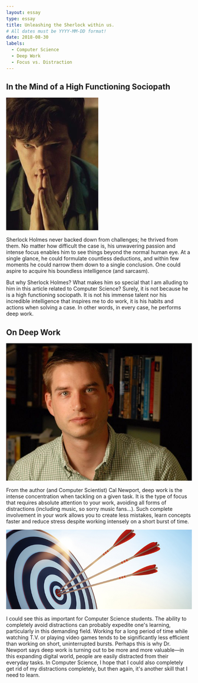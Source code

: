 ```yaml
---
layout: essay
type: essay
title: Unleashing the Sherlock within us.
# All dates must be YYYY-MM-DD format!
date: 2018-08-30
labels:
  - Computer Science
  - Deep Work
  - Focus vs. Distraction
---
```


## In the Mind of a High Functioning Sociopath

<img class="ui small left floated image" src="../images/MindPalaceV2.jpg">

Sherlock Holmes never backed down from challenges; he thrived from them. No matter how difficult the case is, his unwavering passion and intense focus enables him to see things beyond the normal human eye. At a single glance, he could formulate countless deductions, and within few moments he could narrow them down to a single conclusion. One could aspire to acquire his boundless intelligence (and sarcasm).

But why Sherlock Holmes? What makes him so special that I am alluding to him in this article related to Computer Science? Surely, it is not because he is a high functioning sociopath. It is not his immense talent nor his incredible intelligence that inspires me to do work, it is his habits and actions when solving a case. In other words, in every case, he performs deep work.

## On Deep Work

<img class="ui medium right floated image" src="../images/Newport.jpg">

From the author (and Computer Scientist) Cal Newport, deep work is the intense concentration when tackling on a given task. It is the type of focus that requires absolute attention to your work, avoiding all forms of distractions (including music, so sorry music fans...). Such complete involvement in your work allows you to create less mistakes, learn concepts faster and reduce stress despite working intensely on a short burst of time.

<img class="ui medium right floated image" src="../images/Focus.jpg">

I could see this as important for Computer Science students. The ability to completely avoid distractions can probably expedite one's learning, particularly in this demanding field. Working for a long period of time while watching T.V. or playing video games tends to be significantly less efficient than working on short, uninterrupted bursts. Perhaps this is why Dr. Newport says deep work is turning out to be more and more valuable—in this expanding digital world, people are easily distracted from their everyday tasks. In Computer Science, I hope that I could also completely get rid of my distractions completely, but then again, it's another skill that I need to learn.
